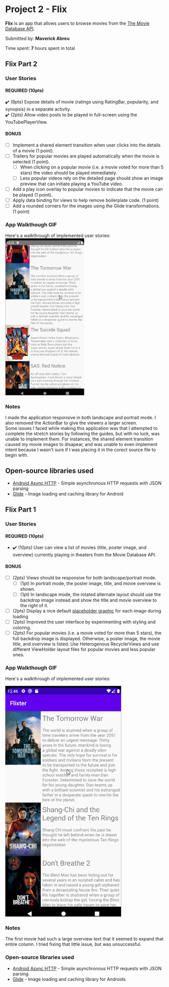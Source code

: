 # Project 2 - Flix
**Flix** is an app that allows users to browse movies from the [The Movie Database API](http://docs.themoviedb.apiary.io/#).

Submitted by: **Maverick Abreu**

Time spent: **7** hours spent in total

## Flix Part 2

### User Stories

#### REQUIRED (10pts)

:heavy_check_mark: (8pts) Expose details of movie (ratings using RatingBar, popularity, and synopsis) in a separate activity.  
:heavy_check_mark: (2pts) Allow video posts to be played in full-screen using the YouTubePlayerView.

#### BONUS

- [ ] Implement a shared element transition when user clicks into the details of a movie (1 point).
- [ ] Trailers for popular movies are played automatically when the movie is selected (1 point).
  - [ ] When clicking on a popular movie (i.e. a movie voted for more than 5 stars) the video should be played immediately.
  - [ ] Less popular videos rely on the detailed page should show an image preview that can initiate playing a YouTube video.
- [ ] Add a play icon overlay to popular movies to indicate that the movie can be played (1 point).
- [ ] Apply data binding for views to help remove boilerplate code. (1 point)
- [ ] Add a rounded corners for the images using the Glide transformations. (1 point)

### App Walkthough GIF
Here's a walkthrough of implemented user stories:  
<img src="Movies2.gif" width=250><br>

### Notes

I made the application responsive in both landscape and portrait mode. I also removed the ActionBar to give the viewers a larger screen.  
Some issues I faced while making this application was that I attempted to complete the stretch stories by following the guides, but with no luck, was unable to implement them. For instances, the shared element transition caused my movie images to disapear, and was unable to even implement intent because I wasn't sure if I was placing it in the corect source file to begin with.
## Open-source libraries used
- [Android Async HTTP](https://github.com/codepath/CPAsyncHttpClient) - Simple asynchronous HTTP requests with JSON parsing
- [Glide](https://github.com/bumptech/glide) - Image loading and caching library for Android


## Flix Part 1


### User Stories
#### REQUIRED (10pts)
- :heavy_check_mark: (10pts) User can view a list of movies (title, poster image, and overview) currently playing in theaters from the Movie Database API.

#### BONUS
- [ ] (2pts) Views should be responsive for both landscape/portrait mode.
   - [ ] (1pt) In portrait mode, the poster image, title, and movie overview is shown.
   - [ ] (1pt) In landscape mode, the rotated alternate layout should use the backdrop image instead and show the title and movie overview to the right of it.

- [ ] (2pts) Display a nice default [placeholder graphic](https://guides.codepath.org/android/Displaying-Images-with-the-Glide-Library#advanced-usage) for each image during loading
- [ ] (2pts) Improved the user interface by experimenting with styling and coloring.
- [ ] (2pts) For popular movies (i.e. a movie voted for more than 5 stars), the full backdrop image is displayed. Otherwise, a poster image, the movie title, and overview is listed. Use Heterogenous RecyclerViews and use different ViewHolder layout files for popular movies and less popular ones.

### App Walkthough GIF
Here's a walkthrough of implemented user stories:  

<img src='Movie.gif' title='App Walkthrough' width='' alt='app walkthrough' />

### Notes
The first movie had such a large overview text that it seemed to expand that entire column. I tried fixing that little issue, but was unsuccessful.

### Open-source libraries used

- [Android Async HTTP](https://github.com/codepath/CPAsyncHttpClient) - Simple asynchronous HTTP requests with JSON parsing
- [Glide](https://github.com/bumptech/glide) - Image loading and caching library for Androids
